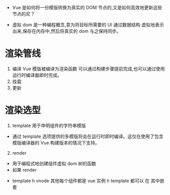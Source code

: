 - Vue 是如何将一份模版转换为真实的 DOM 节点的,又是如何高效地更新这些节点的尼？

* 虚拟 dom 是一种编程概念,意为将目标所需要的 UI 通过数据结构 虚拟地表示出来,保存在内存中,然后将真实的 dom 与之保持同步。

# 渲染管线

1. 编译 Vue 模版被编译为渲染函数 可以通过构建步骤提前完成,也可以通过使用 运行时编译器即时完成。
2. 挂载
3. 更新

# 渲染选型

1. template 用于申明组件的字符串模版

- 通过 template 选项提供的多模版将会在运行时即时编译。这仅在使用了包含模版编译器的 Vue 构建版本的情况下支持。

2. render

- 用于编程式地创建组件虚拟 dom 树的函数
- 如果 render

* template h vnode 其他每个组件都是 vue 实例 h template 都可以 在 其中嵌套
